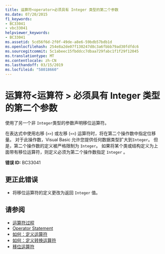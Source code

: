 ```yaml
---
title: 运算符<operator>必须具有 Integer 类型的第二个参数
ms.date: 07/20/2015
f1_keywords:
- BC33041
- vbc33041
helpviewer_keywords:
- BC33041
ms.assetid: 5cd56f6d-2f0f-49de-a8e6-59bdb57bdb1d
ms.openlocfilehash: 254e8a2de07f130247d8c3a6fbbb79ad30fdfdc6
ms.sourcegitcommit: 5c1abeec15fbddcc7dbaa729fabc1f1f29f12045
ms.translationtype: MT
ms.contentlocale: zh-CN
ms.lasthandoff: 03/15/2019
ms.locfileid: "58018660"
---
```

# <a name="operator-operator-must-have-a-second-parameter-of-type-integer"></a>运算符\<运算符 > 必须具有 Integer 类型的第二个参数
使用了另一个非 `Integer`类型的参数声明移位运算符。  
  
 在表达式中使用右移 (`>>`) 或左移 (`<<`) 运算符时，将在第二个操作数中指定位移量。 对于此操作数，Visual Basic 允许您提供任何数据类型扩大到`Integer`。 但是，第二个操作数的定义被严格限制为 `Integer`。 如果将某个类或结构定义为上面带有移位运算符，则定义必须为第二个操作数指定 `Integer` 。  
  
 **错误 ID:** BC33041  
  
## <a name="to-correct-this-error"></a>更正此错误  
  
-   将移位运算符的定义更改为返回 `Integer` 值。  
  
## <a name="see-also"></a>请参阅

- [运算符过程](../../visual-basic/programming-guide/language-features/procedures/operator-procedures.md)
- [Operator Statement](../../visual-basic/language-reference/statements/operator-statement.md)
- [如何：定义运算符](../../visual-basic/programming-guide/language-features/procedures/how-to-define-an-operator.md)
- [如何：定义转换运算符](../../visual-basic/programming-guide/language-features/procedures/how-to-define-a-conversion-operator.md)
- [移位运算符](../../visual-basic/language-reference/operators/bit-shift-operators.md)
